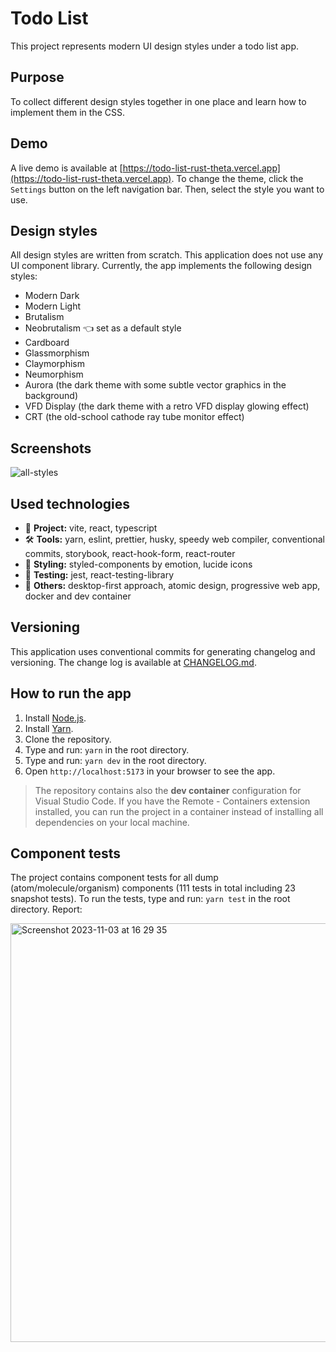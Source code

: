 # Todo List

This project represents modern UI design styles under a todo list app.

## Purpose

To collect different design styles together in one place and learn how to implement them in the CSS.

## Demo

A live demo is available at [https://todo-list-rust-theta.vercel.app](https://todo-list-rust-theta.vercel.app).
To change the theme, click the `Settings` button on the left navigation bar. Then, select the style you want to use.

## Design styles

All design styles are written from scratch. This application does not use any UI component library. Currently, the app implements the following design styles:

- Modern Dark
- Modern Light
- Brutalism
- Neobrutalism 👈 set as a default style
- Cardboard
- Glassmorphism
- Claymorphism
- Neumorphism
- Aurora (the dark theme with some subtle vector graphics in the background)
- VFD Display (the dark theme with a retro VFD display glowing effect)
- CRT (the old-school cathode ray tube monitor effect)

## Screenshots

![all-styles](https://github.com/wojciechmarek/todo-list/assets/27026036/412e9562-da0b-4e74-8561-2036df550935)

## Used technologies

- 🎁 **Project:** vite, react, typescript
- 🛠️ **Tools:** yarn, eslint, prettier, husky, speedy web compiler, conventional commits, storybook, react-hook-form, react-router
- 🎨 **Styling:** styled-components by emotion, lucide icons
- 🧪 **Testing:** jest, react-testing-library
- 💎 **Others:** desktop-first approach, atomic design, progressive web app, docker and dev container

## Versioning

This application uses conventional commits for generating changelog and versioning. The change log is available at [CHANGELOG.md](./CHANGELOG.md).

## How to run the app

1. Install [Node.js](https://nodejs.org/en/download/).
2. Install [Yarn](https://classic.yarnpkg.com/en/docs/install/).
3. Clone the repository.
4. Type and run: `yarn` in the root directory.
5. Type and run: `yarn dev` in the root directory.
6. Open `http://localhost:5173` in your browser to see the app.

> The repository contains also the **dev container** configuration for Visual Studio Code. If you have the Remote - Containers extension installed, you can run the project in a container instead of installing all dependencies on your local machine.

## Component tests

The project contains component tests for all dump (atom/molecule/organism) components (111 tests in total including 23 snapshot tests). To run the tests, type and run: `yarn test` in the root directory.
Report:

<img width="670" alt="Screenshot 2023-11-03 at 16 29 35" src="https://github.com/wojciechmarek/todo-list/assets/27026036/502adcaf-e9e3-4409-b202-f0d473769410">
